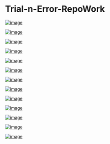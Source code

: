 # Trial-n-Error-RepoWork


[![image](https://www.linkpicture.com/q/Screenshot-7_6.png)]()

[![image](https://www.linkpicture.com/q/Screenshot-8_6.png)](https://www.linkpicture.com/view.php?img=LPic6124f1d68eb6d902837320)

[![image](https://www.linkpicture.com/q/Screenshot-9_6.png)](https://www.linkpicture.com/view.php?img=LPic6124f233346d21978941964)

[![image](https://www.linkpicture.com/q/Screenshot-10_3.png)](https://www.linkpicture.com/view.php?img=LPic6124f2663be2d397132906)

[![image](https://www.linkpicture.com/q/Screenshot-11_4.png)](https://www.linkpicture.com/view.php?img=LPic6124f2dd10d57559296479)

[![image](https://www.linkpicture.com/q/Screenshot-12_3.png)](https://www.linkpicture.com/view.php?img=LPic6124f2dd10d57559296479)

[![image](https://www.linkpicture.com/q/Screenshot-13_2.png)](https://www.linkpicture.com/view.php?img=LPic6124f2dd10d57559296479)

[![image](https://www.linkpicture.com/q/Screenshot-14_1.png)](https://www.linkpicture.com/view.php?img=LPic6124f2dd10d57559296479)

[![image](https://www.linkpicture.com/q/Screenshot-15.png)](https://www.linkpicture.com/view.php?img=LPic6124f3328e7301782175796)

[![image](https://www.linkpicture.com/q/Screenshot-16_3.png)](https://www.linkpicture.com/view.php?img=LPic6124f3328e7301782175796)

[![image](https://www.linkpicture.com/q/Screenshot-17_2.png)](https://www.linkpicture.com/view.php?img=LPic6124f3328e7301782175796)

[![image](https://www.linkpicture.com/q/Screenshot-18_3.png)](https://www.linkpicture.com/view.php?img=LPic6124f3328e7301782175796)

[![image](https://www.linkpicture.com/q/Screenshot-19_2.png)](https://www.linkpicture.com/view.php?img=LPic6124f3328e7301782175796)
